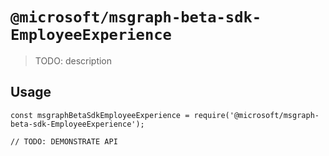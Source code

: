 # `@microsoft/msgraph-beta-sdk-EmployeeExperience`

> TODO: description

## Usage

```
const msgraphBetaSdkEmployeeExperience = require('@microsoft/msgraph-beta-sdk-EmployeeExperience');

// TODO: DEMONSTRATE API
```
